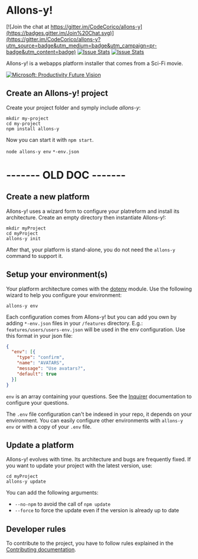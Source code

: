 # Allons-y!

[![Join the chat at https://gitter.im/CodeCorico/allons-y](https://badges.gitter.im/Join%20Chat.svg)](https://gitter.im/CodeCorico/allons-y?utm_source=badge&utm_medium=badge&utm_campaign=pr-badge&utm_content=badge)
[![Issue Stats](http://issuestats.com/github/codecorico/allons-y/badge/issue)](http://issuestats.com/github/codecorico/allons-y)
[![Issue Stats](http://issuestats.com/github/codecorico/allons-y/badge/pr)](http://issuestats.com/github/codecorico/allons-y)

Allons-y! is a webapps platform installer that comes from a Sci-Fi movie.

[![Microsoft: Productivity Future Vision](http://img.youtube.com/vi/hBNH8qub_vI/0.jpg)](http://www.youtube.com/watch?v=hBNH8qub_vI)

## Create an Allons-y! project

Create your project folder and symply include _allons-y_:
```
mkdir my-project
cd my-project
npm install allons-y
```

Now you can start it with ```npm start```.

```node allons-y env```
```*-env.json```

# ------- OLD DOC -------

## Create a new platform

Allons-y! uses a wizard form to configure your platreform and install its architecture.
Create an empty directory then instantiate Allons-y!:
```
mkdir myProject
cd myProject
allons-y init
```

After that, your platform is stand-alone, you do not need the ```allons-y``` command to support it.

## Setup your environment(s)

Your platform architecture comes with the [dotenv](https://github.com/bkeepers/dotenv) module. Use the following wizard to help you configure your environment:
```
allons-y env
```

Each configuration comes from Allons-y! but you can add you own by adding ```*-env.json``` files in your ```/features``` directory. E.g.:
```features/users/users-env.json``` will be used in the env configuration.
Use this format in your json file:
```json
{
  "env": [{
    "type": "confirm",
    "name": "AVATARS",
    "message": "Use avatars?",
    "default": true
  }]
}
```

```env``` is an array containing your questions. See the [Inquirer](https://github.com/SBoudrias/Inquirer.js) documentation to configure your questions.

The ```.env``` file configuration can't be indexed in your repo, it depends on your environment. You can easily configure other environments with ```allons-y env``` or with a copy of your ```.env``` file.

## Update a platform

Allons-y! evolves with time. Its architecture and bugs are frequently fixed. If you want to update your project with the latest version, use:
```
cd myProject
allons-y update
```

You can add the following arguments:
- ```--no-npm``` to avoid the call of ```npm update```
- ```--force``` to force the update even if the version is already up to date

## Developer rules

To contribute to the project, you have to follow rules explained in the [Contributing documentation](CONTRIBUTING.md).
